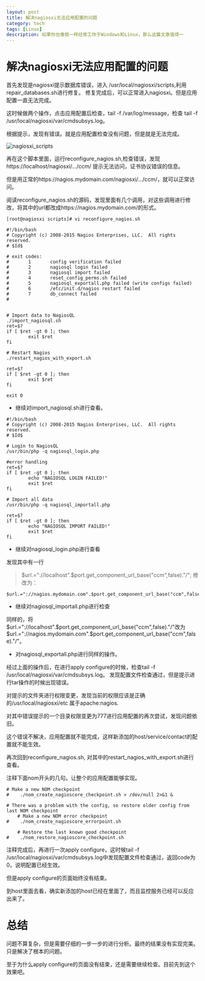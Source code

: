 ```yaml
---
layout: post
title: 解决nagiosxi无法应用配置的问题
category: tech
tags: [Linux]
description: 如果你也像我一样经常工作于Windows和Linux，那么这篇文章值得一
---
```


# 解决nagiosxi无法应用配置的问题

首先发现是nagiosxi提示数据库错误，进入 /usr/local/nagiosxi/scripts,利用repair_databases.sh进行修复。
修复完成后，可以正常进入nagiosxi。但是应用配置一直无法完成。

这时候做两个操作，点击应用配置后检查，tail -f /var/log/message，检查 tail -f /usr/local/nagiosxi/var/cmdsubsys.log。

根据提示，发现有错误。就是应用配置检查没有问题，但是就是无法完成。

![nagiosxi_scripts](images/nagiosxi_scripts.png)


再在这个脚本里面，运行reconfigure_nagios.sh,检查错误，发现https://localhost/nagiosxi/.../ccm/
提示无法访问，证书协议错误的信息。

但是用正常的https://nagios.mydomain.com/nagiosxi/.../ccm/，就可以正常访问。

阅读reconfigure_nagios.sh的源码，发现里面有几个调用，对这些调用进行修改，将其中的url都改成https://nagios.mydomain.com/的形式。

```shell
[root@nagiosxi scripts]# vi reconfigure_nagios.sh 

#!/bin/bash
# Copyright (c) 2008-2015 Nagios Enterprises, LLC.  All rights reserved.
# $Id$

# exit codes:
#       1       config verification failed
#       2       nagiosql login failed
#       3       nagiosql import failed
#       4       reset_config_perms.sh failed
#       5       nagiosql_exportall.php failed (write configs failed)
#       6       /etc/init.d/nagios restart failed
#       7       db_connect failed
#


# Import data to NagiosQL
./import_nagiosql.sh
ret=$?
if [ $ret -gt 0 ]; then
        exit $ret
fi

# Restart Nagios
./restart_nagios_with_export.sh

ret=$?
if [ $ret -gt 0 ]; then
        exit $ret
fi

exit 0
```

- 继续对import_nagiosql.sh进行查看。

```shell
#!/bin/bash
# Copyright (c) 2008-2015 Nagios Enterprises, LLC.  All rights reserved.
# $Id$

# Login to NagiosQL
/usr/bin/php -q nagiosql_login.php

#error handling
ret=$?
if [ $ret -gt 0 ]; then
        echo "NAGIOSQL LOGIN FAILED!"
        exit $ret
fi

# Import all data
/usr/bin/php -q nagiosql_importall.php

ret=$?
if [ $ret -gt 0 ]; then
        echo "NAGIOSQL IMPORT FAILED!"
        exit $ret
fi
```

- 继续对nagiosql_login.php进行查看

发现其中有一行

> $url.="://localhost".$port.get_component_url_base("ccm",false)."/";
修改为：
```shell
$url.="://nagios.mydomain.com".$port.get_component_url_base("ccm",false)."/";
```
- 继续对nagiosql_importall.php进行检查

同样的，将$url.="://localhost".$port.get_component_url_base("ccm",false)."/"改为$url.="://nagios.mydomain.com".$port.get_component_url_base("ccm",false)."/"。

- 对nagiosql_exportall.php进行同样的操作。

经过上面的操作后，在进行apply configure的时候，检查tail -f /usr/local/nagiosxi/var/cmdsubsys.log。
发现配置文件检查通过，但是提示进行tar操作的时候出现错误。

对提示的文件夹进行权限变更，发现当前的权限应该是正确的/usr/local/nagiosxi/etc 属于apache:nagios.

对其中错误提示的一个目录权限变更为777进行应用配置的再次尝试，发现问题依旧。

这个错误不解决，应用配置就不能完成，这样新添加的host/service/contact的配置就不能生效。

再次回到reconfigure_nagios.sh, 对其中的restart_nagios_with_export.sh进行查看。

注释下面nom开头的几句。让整个的应用配置能够实现。

```shell
# Make a new NOM checkpoint
#    ./nom_create_nagioscore_checkpoint.sh > /dev/null 2>&1 &

# There was a problem with the config, so restore older config from last NOM checkpoint
    # Make a new NOM error checkpoint
#    ./nom_create_nagioscore_errorpoint.sh

    # Restore the last known good checkpoint
#    ./nom_restore_nagioscore_checkpoint.sh
```

注释完成后，再进行一次apply configure，这时候tail -f /usr/local/nagiosxi/var/cmdsubsys.log中发现配置文件检查通过，返回code为0，说明配置已经生效。

但是apply configure的页面始终没有结束。

到host里面去看，确实新添加的host已经在里面了，而且监控服务已经可以反应出来了。

# 总结

问题不算复杂，但是需要仔细的一步一步的进行分析。最终的结果没有实现完美。只是解决了根本的问题。

至于为什么apply configure的页面没有结束，还是需要继续检查。目前先到这个效果吧。



